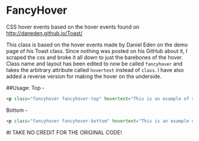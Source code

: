 # FancyHover
CSS hover events based on the hover events found on http://daneden.github.io/Toast/

This class is based on the hover events made by Daniel Eden on the demo page of his Toast class. Since nothing was posted on his GitHub about it, I scraped the css and broke it all down to just the barebones of the hover. Class name and layout has been edited to now be called `fancyhover` and takes the arbitrary attribute called `hovertext` instead of `class`. I have also added a reverse version for making the hover on the underside.

##Usage:
Top -
```html
<p class="fancyhover fancyhover-top" hovertext="This is an example of some fancy hover text">Fancy hover text top</p>
```
Bottom -
```html
<p class="fancyhover fancyhover-bottom" hovertext="This is an example of some fancy hover text">Fancy hover text bottom</p>
```

#I TAKE NO CREDIT FOR THE ORIGINAL CODE!
